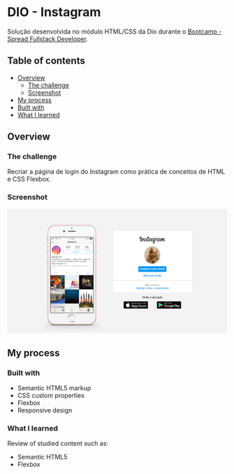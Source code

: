 # DIO - Instagram

Solução desenvolvida no módulo HTML/CSS da Dio durante o [Bootcamp - Spread Fullstack Developer](https://dio.me).

## Table of contents

- [Overview](#overview)
  - [The challenge](#the-challenge)
  - [Screenshot](#screenshot)
- [My process](#my-process)
- [Built with](#built-with)
- [What I learned](#what-i-learned)

## Overview

### The challenge

Recriar a página de login do Instagram como prática de conceitos de HTML e CSS Flexbox.

### Screenshot

![](img/screenshot.png)

## My process

### Built with

- Semantic HTML5 markup
- CSS custom properties
- Flexbox
- Responsive design

### What I learned

Review of studied content such as:

- Semantic HTML5
- Flexbox
